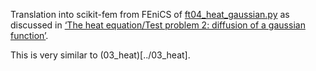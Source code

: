 Translation into scikit-fem from FEniCS of
[ft04_heat_gaussian.py](https://fenicsproject.org/pub/tutorial/python/vol1/ft04_heat_gaussian.py)
as discussed in [‘The heat
equation/Test problem 2: diffusion of a gaussian function’](https://fenicsproject.org/pub/tutorial/html/._ftut1006.html#___sec51).

This is very similar to (03_heat)[../03_heat].
